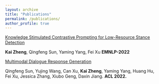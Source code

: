 ```yaml
---
layout: archive
title: "Publications"
permalink: /publications/
author_profile: true
---
```


<!-- PCL: Peer-Contrastive Learning with Diverse Augmentations for Unsupervised Sentence Embeddings
Qiyu Wu, Chongyang Tao, Tao Shen, Can Xu, Xiubo Geng, Daxin Jiang. EMNLP 2022. -->

[Knowledge Stimulated Contrastive Prompting for Low-Resource Stance Detection](https://aclanthology.org/2022.findings-emnlp.83/)

**Kai Zheng**, Qingfeng Sun, Yaming Yang, Fei Xu
**EMNLP-2022**


[Multimodal Dialogue Response Generation](https://arxiv.org/abs/2110.08515)

Qingfeng Sun, Yujing Wang, Can Xu, **Kai Zheng**, Yaming Yang, Huang Hu, Fei Xu, Jessica Zhang, Xiubo Geng, Daxin Jiang. **ACL 2022.**

